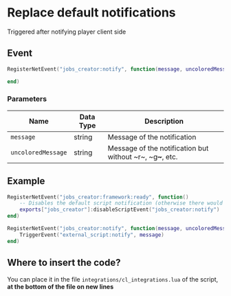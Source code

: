 # Replace default notifications

Triggered after notifying player client side

## Event

```lua
RegisterNetEvent("jobs_creator:notify", function(message, uncoloredMessage)

end)
```

### Parameters

| Name               | Data Type | Description                                                    |
| ------------------ | --------- | -------------------------------------------------------------- |
| `message`          | string    | Message of the notification                                    |
| `uncoloredMessage` | string    | Message of the notification but without \~r\~, \~g~~\~~~, etc. |

## Example

```lua
RegisterNetEvent("jobs_creator:framework:ready", function() 
    -- Disables the default script notification (otherwise there would be 2 notifications)
    exports["jobs_creator"]:disableScriptEvent("jobs_creator:notify")
end)

RegisterNetEvent("jobs_creator:notify", function(message, uncoloredMessage)
    TriggerEvent("external_script:notify", message)
end)
```

## Where to insert the code?

You can place it in the file `integrations/cl_integrations.lua` of the script, **at the bottom of the file on new lines**

